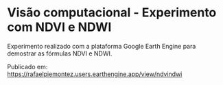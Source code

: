 # Visão computacional - Experimento com NDVI e NDWI

Experimento realizado com a plataforma Google Earth Engine
para demostrar as fórmulas NDVI e NDWI.

Publicado em: https://rafaelpiemontez.users.earthengine.app/view/ndvindwi
